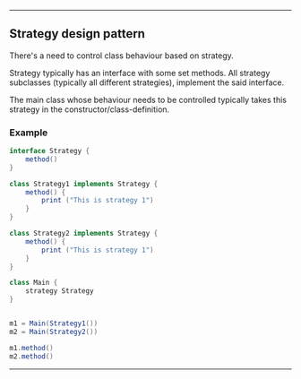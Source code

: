 
---

## Strategy design pattern

There's a need to control class behaviour based on strategy.

Strategy typically has an interface with some set methods.
All strategy subclasses (typically all different strategies), implement the said interface.

The main class whose behaviour needs to be controlled typically takes this strategy in the constructor/class-definition.

### Example

```java
interface Strategy {
    method()
}

class Strategy1 implements Strategy {
    method() {
        print ("This is strategy 1")
    }
}

class Strategy2 implements Strategy {
    method() {
        print ("This is strategy 1")
    }
}

class Main {
    strategy Strategy
}


m1 = Main(Strategy1())
m2 = Main(Strategy2())

m1.method()
m2.method()
```

---
